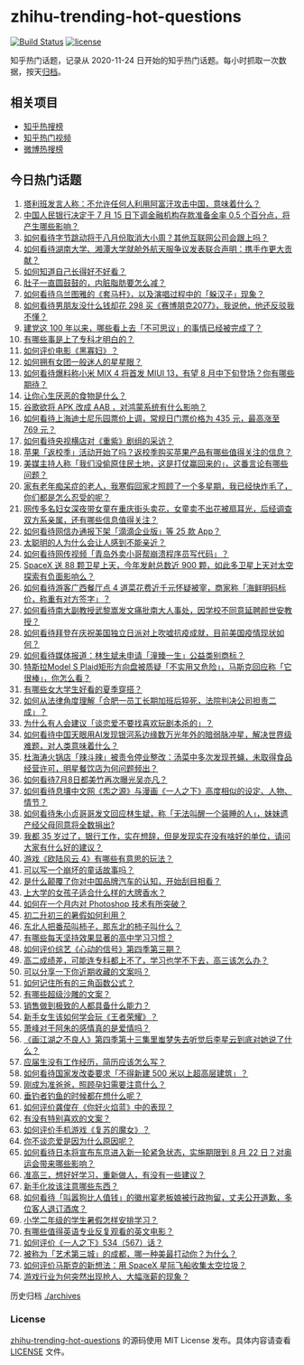 # zhihu-trending-hot-questions

[![Build Status](https://github.com/justjavac/zhihu-trending-hot-questions/workflows/ci/badge.svg?branch=master)](https://github.com/justjavac/zhihu-trending-hot-questions/actions)
[![license](https://img.shields.io/github/license/justjavac/zhihu-trending-hot-questions)](https://github.com/justjavac/zhihu-trending-hot-questions/blob/master/LICENSE)

知乎热门话题，记录从 2020-11-24 日开始的知乎热门话题。每小时抓取一次数据，按天[归档](./archives)。

## 相关项目

- [知乎热搜榜](https://github.com/justjavac/zhihu-trending-top-search)
- [知乎热门视频](https://github.com/justjavac/zhihu-trending-hot-video)
- [微博热搜榜](https://github.com/justjavac/weibo-trending-hot-search)

## 今日热门话题

<!-- BEGIN -->
<!-- 最后更新时间 Sat Jul 10 2021 08:12:28 GMT+0800 (China Standard Time) -->

1. [塔利班发言人称：不允许任何人利用阿富汗攻击中国，意味着什么？](https://www.zhihu.com/question/471209373)
2. [中国人民银行决定于 7 月 15 日下调金融机构存款准备金率 0.5
   个百分点，将产生哪些影响？](https://www.zhihu.com/question/471178899)
3. [如何看待字节跳动将于八月份取消大小周？其他互联网公司会跟上吗？](https://www.zhihu.com/question/471196364)
4. [如何看待湖南大学、湘潭大学就舱外航天服争议发表联合声明：携手作更大贡献？](https://www.zhihu.com/question/471210964)
5. [如何知道自己长得好不好看？](https://www.zhihu.com/question/469915498)
6. [肚子一直圆鼓鼓的，内脏脂肪要怎么减？](https://www.zhihu.com/question/45723322)
7. [如何看待乌兰图雅的《套马杆》，以及演唱过程中的「躲汉子」现象？](https://www.zhihu.com/question/467271332)
8. [如何看待男朋友没什么钱却花 298
   买《赛博朋克2077》，我说他，他还反驳我不懂？](https://www.zhihu.com/question/395466027)
9. [建党这 100 年以来，哪些看上去「不可思议」的事情已经被完成了？](https://www.zhihu.com/question/468798487)
10. [有哪些事是上了专科才明白的？](https://www.zhihu.com/question/322703564)
11. [如何评价电影《黑寡妇》？](https://www.zhihu.com/question/276793168)
12. [如何拥有女团一般迷人的星星眼？](https://www.zhihu.com/question/431143857)
13. [如何看待爆料称小米 MIX 4 将首发 MIUI 13，有望 8
    月中下旬登场？你有哪些期待？](https://www.zhihu.com/question/470371928)
14. [让你心生厌恶的食物是什么？](https://www.zhihu.com/question/468990798)
15. [谷歌欲将 APK 改成 AAB ，对鸿蒙系统有什么影响？](https://www.zhihu.com/question/469684650)
16. [如何看待上海迪士尼乐园票价上调，常规日门票价格为 435 元，最高涨至 769
    元？](https://www.zhihu.com/question/471106076)
17. [如何看待央视横店对《重紫》剧组的采访？](https://www.zhihu.com/question/470791003)
18. [苹果「返校季」活动开始了吗？返校季购买苹果产品有哪些值得关注的信息？](https://www.zhihu.com/question/470828574)
19. [美媒主持人称「我们没偷原住民土地，这是打仗赢回来的」，这番言论有哪些问题？](https://www.zhihu.com/question/471060396)
20. [家有老年痴呆症的老人，我寒假回家才照顾了一个多星期，我已经快炸毛了，你们都是怎么忍受的呢？](https://www.zhihu.com/question/39952242)
21. [网传多名妇女深夜带女童在重庆街头卖花，女童卖不出花被扇耳光，后经调查双方系亲属，还有哪些信息值得关注？](https://www.zhihu.com/question/471103183)
22. [如何看待网信办通报下架「滴滴企业版」等 25 款 App？](https://www.zhihu.com/question/471232696)
23. [太聪明的人为什么会让人感到不能亲近？](https://www.zhihu.com/question/449801792)
24. [如何看待网传视频「青岛外卖小哥帮崩溃程序员写代码」？](https://www.zhihu.com/question/470908424)
25. [SpaceX 送 88 颗卫星上天，今年发射总数近 900
    颗，如此多卫星上天对太空探索有负面影响么？](https://www.zhihu.com/question/470453437)
26. [如何看待游客广西餐厅点 4
    道菜花费近千元怀疑被宰，商家称「海鲜明码标价，称重有对方签字」？](https://www.zhihu.com/question/470587185)
27. [如何看待南大副教授武黎嵩发文痛批南大人事处，因学校不同意延聘颜世安教授？](https://www.zhihu.com/question/470991655)
28. [如何看待拜登在庆祝美国独立日派对上吹嘘抗疫成就，目前美国疫情现状如何？](https://www.zhihu.com/question/470332850)
29. [如何看待媒体报道：林生斌未申请「潼臻一生」公益类别商标？](https://www.zhihu.com/question/471150295)
30. [特斯拉Model S
    Plaid矩形方向盘被质疑「不实用又危险」，马斯克回应称「它很棒」，你怎么看？](https://www.zhihu.com/question/465729695)
31. [有哪些女大学生好看的夏季穿搭？](https://www.zhihu.com/question/316762010)
32. [如何从法律角度理解「合肥一员工长期加班后猝死，法院判决公司担责二成」？](https://www.zhihu.com/question/470842903)
33. [为什么有人会建议「谈恋爱不要找喜欢玩剧本杀的」？](https://www.zhihu.com/question/470321362)
34. [如何看待中国天眼用AI发现银河系边缘数万光年外的暗弱脉冲星，解决世界级难题，对人类意味着什么？](https://www.zhihu.com/question/470923118)
35. [杜海涛火锅店「辣斗辣」被责令停业整改：汤菜中多次发现苍蝇，未取得食品经营许可，明星餐饮店为何问题频出？](https://www.zhihu.com/question/470854902)
36. [如何看待7月8日都美竹再次曝光吴亦凡？](https://www.zhihu.com/question/470964638)
37. [如何看待息壤中文网《炁之源》与漫画《一人之下》高度相似的设定、人物、情节？](https://www.zhihu.com/question/470549627)
38. [如何看待朱小贞哥哥发文回应林生斌，称「无法叫醒一个装睡的人」，妹妹遗产经父母同意将全数捐出?](https://www.zhihu.com/question/470995271)
39. [我都 35
    岁过了，银行工作，实在想辞，但是发现实在没有啥好的单位，请问大家有什么好的建议？](https://www.zhihu.com/question/463128218)
40. [游戏《欧陆风云 4》有哪些有意思的玩法？](https://www.zhihu.com/question/322756892)
41. [可以写一个崩坏的童话故事吗？](https://www.zhihu.com/question/426166872)
42. [是什么颠覆了你对中国品牌汽车的认知，开始刮目相看？](https://www.zhihu.com/question/450821353)
43. [上大学的女孩子适合什么样的大牌香水？](https://www.zhihu.com/question/467421722)
44. [如何在一个月内对 Photoshop 技术有所突破？](https://www.zhihu.com/question/39164259)
45. [初二升初三的暑假如何利用？](https://www.zhihu.com/question/405276565)
46. [东北人把番茄叫柿子，那东北的柿子叫什么？](https://www.zhihu.com/question/459057274)
47. [有哪些每天坚持效果显著的高中学习习惯？](https://www.zhihu.com/question/47351966)
48. [如何评价综艺《心动的信号》第四季第三期？](https://www.zhihu.com/question/470885166)
49. [高二成绩差，可能连专科都上不了，学习也学不下去，高三该怎么办？](https://www.zhihu.com/question/465609153)
50. [可以分享一下你近期收藏的文案吗？](https://www.zhihu.com/question/469650894)
51. [如何记住所有的三角函数公式？](https://www.zhihu.com/question/63652417)
52. [有哪些超级沙雕的文案？](https://www.zhihu.com/question/467925312)
53. [销售做到极致的人都具备什么能力？](https://www.zhihu.com/question/458364420)
54. [新手女生该如何学会玩《王者荣耀》？](https://www.zhihu.com/question/314613607)
55. [萧峰对于阿朱的感情真的是爱情吗？](https://www.zhihu.com/question/27494668)
56. [《画江湖之不良人》第四季第十三集里蚩梦失去听觉后李星云到底对她说了什么？](https://www.zhihu.com/question/470890032)
57. [应届生没有工作经历，简历应该怎么写？](https://www.zhihu.com/question/293138588)
58. [如何看待国家发改委要求「不得新建 500 米以上超高层建筑」？](https://www.zhihu.com/question/470500743)
59. [刚成为准爸爸，照顾孕妇需要注意什么？](https://www.zhihu.com/question/366967759)
60. [垂钓者钓鱼的时候都在想什么呢？](https://www.zhihu.com/question/465012075)
61. [如何评价龚俊在《你好火焰蓝》中的表现？](https://www.zhihu.com/question/469735496)
62. [有没有特别喜欢的文案？](https://www.zhihu.com/question/464740155)
63. [如何评价手机游戏《复苏的魔女》？](https://www.zhihu.com/question/470739380)
64. [你不谈恋爱是因为什么原因呢？](https://www.zhihu.com/question/470227826)
65. [如何看待日本将宣布东京进入新一轮紧急状态，实施期限到 8 月 22
    日？对奥运会带来哪些影响？](https://www.zhihu.com/question/470817265)
66. [准高三，想好好学习，重新做人，有没有一些建议？](https://www.zhihu.com/question/470762012)
67. [新手化妆该注意哪些东西？](https://www.zhihu.com/question/467014822)
68. [如何看待「叫嚣狗比人值钱」的徽州宴老板娘被行政拘留，丈夫公开道歉，多位客人退订酒席？](https://www.zhihu.com/question/470671135)
69. [小学二年级的学生暑假怎样安排学习？](https://www.zhihu.com/question/407778994)
70. [有哪些值得英语专业反复观看的英文电影？](https://www.zhihu.com/question/327827779)
71. [如何评价《一人之下》534（567）话？](https://www.zhihu.com/question/470973567)
72. [被称为「艺术第三城」的成都，哪一种美最打动你？为什么？](https://www.zhihu.com/question/469305591)
73. [如何评价马斯克的新想法：用 SpaceX 星际飞船收集太空垃圾？](https://www.zhihu.com/question/470417380)
74. [游戏行业为何突然出现抢人、大幅涨薪的现象？](https://www.zhihu.com/question/468141499)

<!-- END -->

历史归档 [./archives](./archives)

### License

[zhihu-trending-hot-questions](https://github.com/justjavac/zhihu-trending-hot-questions)
的源码使用 MIT License 发布。具体内容请查看 [LICENSE](./LICENSE) 文件。
